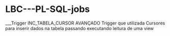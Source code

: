 # LBC---PL-SQL-jobs
___Trigger INC_TABELA_CURSOR AVANÇADO
Trigger que utilizada Cursores para inserir dados na tabela passando executando leitura de uma view
